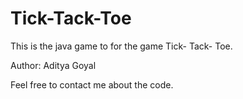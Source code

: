 # Tick-Tack-Toe
 
 This is the java game to for the game Tick- Tack- Toe.
 
 Author: Aditya Goyal

Feel free to contact me about the code.
